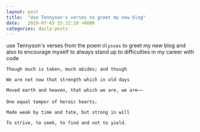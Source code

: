 ```yaml
---
layout: post
title:  "Use Tennyson's verses to greet my new blog"
date:   2018-07-03 15:32:20 +0800
categories: daily-posts
---
```

use Tennyson's verses from the poem `Ulysses` to greet my new blog and also to encourage myself to always stand up to difficulties in my career with code
```
Though much is taken, much abides; and though

We are not now that strength which in old days

Moved earth and heaven, that which we are, we are——

One equal temper of heroic hearts，

Made weak by time and fate, but strong in will

To strive, to seek, to find and not to yield.
```

